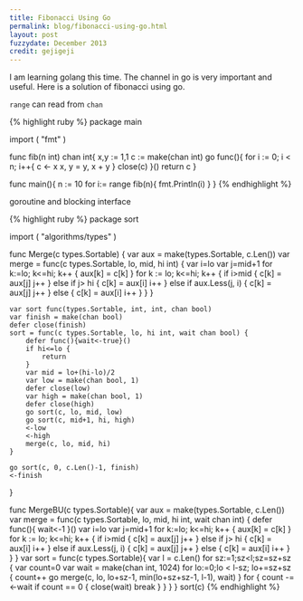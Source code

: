 ```yaml
---
title: Fibonacci Using Go
permalink: blog/fibonacci-using-go.html
layout: post
fuzzydate: December 2013
credit: gejigeji
---
```


I am learning golang this time.
The channel in go is very important and useful.
Here is a solution of fibonacci using go.

`range` can read from `chan`

{% highlight ruby %}
package main

import (
"fmt"
)

func fib(n int) chan int{
	x,y := 1,1
	c := make(chan int)
	go func(){
		for i := 0; i < n; i++{
			c <- x
			x, y = y, x + y
		}
		close(c)
	}()
	return c
}

func main(){
	n := 10
	for i:= range fib(n){
		fmt.Println(i)
	}
}
{% endhighlight %}

goroutine and blocking interface

{% highlight ruby %}
package sort

import (
	"algorithms/types"
)

func Merge(c types.Sortable) {
	var aux = make(types.Sortable, c.Len())
	var merge = func(c types.Sortable, lo, mid, hi int) {
		var i=lo
		var j=mid+1
		for k:=lo; k<=hi; k++ {
			aux[k] = c[k]
		}
		for k := lo; k<=hi; k++ {
			if i>mid {
				c[k] = aux[j]
				j++
			} else if j> hi {
				c[k] = aux[i]
				i++
			} else if aux.Less(j, i) {
				c[k] = aux[j]
				j++
			} else {
				c[k] = aux[i]
				i++
			}
		}
	}
	
	var sort func(types.Sortable, int, int, chan bool)
	var finish = make(chan bool)
	defer close(finish)
	sort = func(c types.Sortable, lo, hi int, wait chan bool) {
		defer func(){wait<-true}()
		if hi<=lo {
			return
		}
		var mid = lo+(hi-lo)/2
		var low = make(chan bool, 1)
		defer close(low)
		var high = make(chan bool, 1)
		defer close(high)
		go sort(c, lo, mid, low)
		go sort(c, mid+1, hi, high)
		<-low
		<-high
		merge(c, lo, mid, hi)
	}

	go sort(c, 0, c.Len()-1, finish)
	<-finish
}

func MergeBU(c types.Sortable){
	var aux = make(types.Sortable, c.Len())
	var merge = func(c types.Sortable, lo, mid, hi int, wait chan int) {
		defer func(){
			wait<-1
		}()
		var i=lo
		var j=mid+1
		for k:=lo; k<=hi; k++ {
			aux[k] = c[k]
		}
		for k := lo; k<=hi; k++ {
			if i>mid { 
				c[k] = aux[j]
				j++
			} else if j> hi {
				c[k] = aux[i]
				i++
			} else if aux.Less(j, i) {
				c[k] = aux[j]
				j++
			} else {
				c[k] = aux[i]
				i++
			}
		}
	}
	var sort = func(c types.Sortable){
		var l = c.Len()
		for sz:=1;sz<l;sz=sz+sz {
			var count=0
			var wait = make(chan int, 1024)
			for lo:=0;lo < l-sz; lo+=sz+sz {
				count++
				go merge(c, lo, lo+sz-1, min(lo+sz+sz-1, l-1), wait)
			}
			for {
				count -= <-wait
				if count == 0 {
					close(wait)
					break
				}
			}
		}
	}
	sort(c)
{% endhighlight %}
